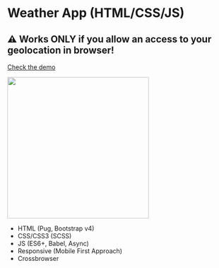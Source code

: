 # Weather App (HTML/CSS/JS)

## ⚠ Works ONLY if you allow an access to your geolocation in browser!

[Check the demo](https://eisenpar.com/weather-app/)

<img src="https://eisenpar.com/weather-app/sample.jpg" width="320" />

- HTML (Pug, Bootstrap v4)
- CSS/CSS3 (SCSS)
- JS (ES6+, Babel, Async)
- Responsive (Mobile First Approach)
- Crossbrowser
